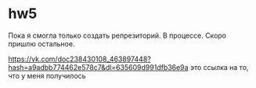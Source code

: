 # hw5

Пока я смогла только создать репрезиторий. В процессе. Скоро пришлю остальное.

https://vk.com/doc238430108_463897448?hash=a9adbb774462e578c7&dl=635609d991dfb36e9a
это ссылка на то, что у меня получилось
